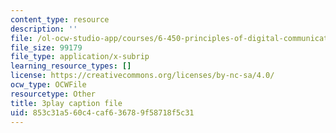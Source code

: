 ```yaml
---
content_type: resource
description: ''
file: /ol-ocw-studio-app/courses/6-450-principles-of-digital-communications-i-fall-2006/853c31a560c4caf636789f58718f5c31_8PScXRfu2po.srt
file_size: 99179
file_type: application/x-subrip
learning_resource_types: []
license: https://creativecommons.org/licenses/by-nc-sa/4.0/
ocw_type: OCWFile
resourcetype: Other
title: 3play caption file
uid: 853c31a5-60c4-caf6-3678-9f58718f5c31
---
```

